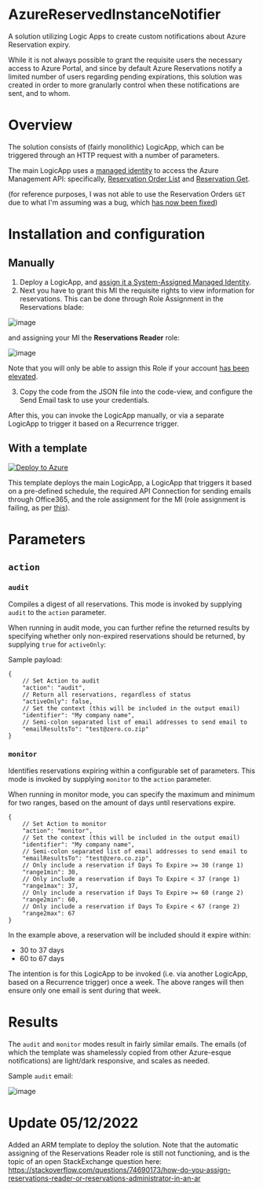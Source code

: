 # AzureReservedInstanceNotifier
A solution utilizing Logic Apps to create custom notifications about Azure Reservation expiry.

While it is not always possible to grant the requisite users the necessary access to Azure Portal, and since by default Azure Reservations notify a limited number of users regarding pending expirations, this solution was created in order to more granularly control when these notifications are sent, and to whom.

# Overview

The solution consists of (fairly monolithic) LogicApp, which can be triggered through an HTTP request with a number of parameters.

The main LogicApp uses a [managed identity](https://learn.microsoft.com/en-us/azure/active-directory/managed-identities-azure-resources/overview) to access the Azure Management API: specifically, [Reservation Order List](https://learn.microsoft.com/en-us/rest/api/reserved-vm-instances/reservation-order/list) and [Reservation Get](https://learn.microsoft.com/en-us/rest/api/reserved-vm-instances/reservation/get).

(for reference purposes, I was not able to use the Reservation Orders `GET` due to what I'm assuming was a bug, which [has now been fixed](https://stackoverflow.com/questions/73815802/azure-management-api-not-returning-reserved-instances))

# Installation and configuration

## Manually

1. Deploy a LogicApp, and [assign it a System-Assigned Managed Identity](https://learn.microsoft.com/en-us/azure/logic-apps/create-managed-service-identity?tabs=consumption).
2. Next you have to grant this MI the requisite rights to view information for reservations. This can be done through Role Assignment in the Reservations blade:

![image](https://user-images.githubusercontent.com/3426823/205326497-3877420a-4fa6-41ad-aec2-e25a5fae4c29.png)

and assigning your MI the **Reservations Reader** role:

![image](https://user-images.githubusercontent.com/3426823/205326697-116989cc-6628-4925-8ce1-9bf8d519dc4d.png)

Note that you will only be able to assign this Role if your account [has been elevated](https://learn.microsoft.com/en-us/azure/role-based-access-control/elevate-access-global-admin).

3. Copy the code from the JSON file into the code-view, and configure the Send Email task to use your credentials.

After this, you can invoke the LogicApp manually, or via a separate LogicApp to trigger it based on a Recurrence trigger.

## With a template
[![Deploy to Azure](https://aka.ms/deploytoazurebutton)](https://portal.azure.com/#create/Microsoft.Template/uri/https%3A%2F%2Fraw.githubusercontent.com%2Fgrimstoner%2FAzureReservedInstanceNotifier%2Fmain%2Fazure_deploy.json)

This template deploys the main LogicApp, a LogicApp that triggers it based on a pre-defined schedule, the required API Connection for sending emails through Office365, and the role assignment for the MI (role assignment is failing, as per [this](https://stackoverflow.com/questions/74690173/how-do-you-assign-reservations-reader-or-reservations-administrator-in-an-ar)).

# Parameters

## `action`

### `audit`

Compiles a digest of all reservations. This mode is invoked by supplying `audit` to the `action` parameter. 

When running in audit mode, you can further refine the returned results by specifying whether only non-expired reservations should be returned, by supplying `true` for `activeOnly`:

Sample payload:

```
{    
    // Set Action to audit
    "action": "audit",
    // Return all reservations, regardless of status
    "activeOnly": false,    
    // Set the context (this will be included in the output email)
    "identifier": "My company name",    
    // Semi-colon separated list of email addresses to send email to
    "emailResultsTo": "test@zero.co.zip"
}
```

### `monitor`

Identifies reservations expiring within a configurable set of parameters. This mode is invoked by supplying `monitor` to the `action` parameter.

When running in monitor mode, you can specify the maximum and minimum for two ranges, based on the amount of days until reservations expire.

```
{
    // Set Action to monitor
    "action": "monitor",
    // Set the context (this will be included in the output email)
    "identifier": "My company name",
    // Semi-colon separated list of email addresses to send email to
    "emailResultsTo": "test@zero.co.zip",
    // Only include a reservation if Days To Expire >= 30 (range 1)
    "range1min": 30,
    // Only include a reservation if Days To Expire < 37 (range 1)
    "range1max": 37,
    // Only include a reservation if Days To Expire >= 60 (range 2)
    "range2min": 60,
    // Only include a reservation if Days To Expire < 67 (range 2)
    "range2max": 67
}
```

In the example above, a reservation will be included should it expire within:

* 30 to 37 days
* 60 to 67 days

The intention is for this LogicApp to be invoked (i.e. via another LogicApp, based on a Recurrence trigger) once a week. The above ranges will then ensure only one email is sent during that week.

# Results

The `audit` and `monitor` modes result in fairly similar emails. The emails (of which the template was shamelessly copied from other Azure-esque notifications) are light/dark responsive, and scales as needed.

Sample `audit` email:

![image](https://user-images.githubusercontent.com/3426823/205324663-e8a8c3fa-a014-4dd4-97d4-611be7e8ff3b.png)

# Update 05/12/2022

Added an ARM template to deploy the solution. Note that the automatic assigning of the Reservations Reader role is still not functioning, and is the topic of an open StackExchange question here: https://stackoverflow.com/questions/74690173/how-do-you-assign-reservations-reader-or-reservations-administrator-in-an-ar
